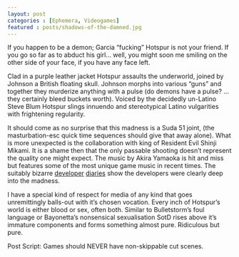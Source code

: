 ```yaml
---
layout: post
categories : [Ephemera, Videogames]
featured : posts/shadows-of-the-damned.jpg
---
```

If you happen to be a demon; Garcia “fucking” Hotspur is not your friend. If you go so far as to abduct his girl… well, you might soon me smiling on the other side of your face, if you have any face left.

Clad in a purple leather jacket Hotspur assaults the underworld, joined by Johnson a British floating skull. Johnson morphs into various “guns” and together they murderize anything with a pulse (do demons have a pulse? …they certainly bleed buckets worth). Voiced by the decidedly un-Latino Steve Blum Hotspur slings innuendo and stereotypical Latino vulgarities with frightening regularity. 

It should come as no surprise that this madness is a Suda 51 joint, (the masturbation-esc quick time sequences should give that away alone). What is more unexpected is the collaboration with king of Resident Evil Shinji Mikami. It is a shame then that the only passable shooting doesn’t represent the quality one might expect. The music by Akira Yamaoka is hit and miss but features some of the most unique game music in recent times. The suitably bizarre [developer](http://www.youtube.com/watch?v=80xK_OWsXEg) [diaries](http://www.youtube.com/watch?v=84u9q9RTwr0) show the developers were clearly deep into the madness.

I have a special kind of respect for media of any kind that goes unremittingly balls-out with it’s chosen vocation. Every inch of Hotspur’s world is either blood or sex, often both. Similar to Bulletstorm’s foul language or Bayonetta’s nonsensical sexualisation SotD rises above it’s immature components and forms something almost pure. Ridiculous but pure.

Post Script: Games should NEVER have non-skippable cut scenes. 